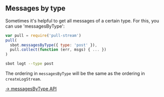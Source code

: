 ## Messages by type

Sometimes it's helpful to get all messages of a certain type.
For this, you can use 'messagesByType':

```js
var pull = require('pull-stream')
pull(
  sbot.messagesByType({ type: 'post' }),
  pull.collect(function (err, msgs) { ... })
)
```
```bash
sbot logt --type post
```

The ordering in `messagesByType` will be the same as the ordering in `createLogStream`.

[&rarr; messagesByType API](/apis/scuttlebot/ssb.html#messagesbytype-source)
